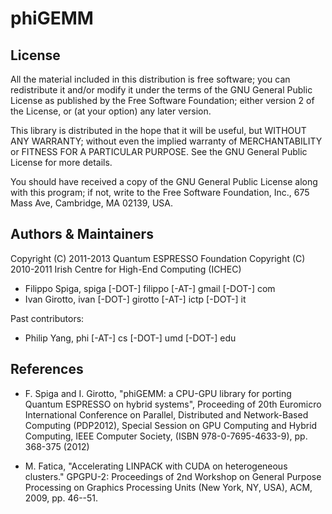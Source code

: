 # phiGEMM

## License
 
All the material included in this distribution is free software;
you can redistribute it and/or modify it under the terms of the GNU
General Public License as published by the Free Software Foundation;
either version 2 of the License, or (at your option) any later version.

This library is distributed in the hope that it will be useful, but
WITHOUT ANY WARRANTY; without even the implied warranty of MERCHANTABILITY
or FITNESS FOR A PARTICULAR PURPOSE. See the GNU General Public License
for more details.

You should have received a copy of the GNU General Public License along
with this program; if not, write to the Free Software Foundation, Inc.,
675 Mass Ave, Cambridge, MA 02139, USA.

## Authors & Maintainers

Copyright (C) 2011-2013 Quantum ESPRESSO Foundation
Copyright (C) 2010-2011 Irish Centre for High-End Computing (ICHEC)

- Filippo Spiga, spiga [-DOT-] filippo [-AT-] gmail [-DOT-] com
- Ivan Girotto, ivan [-DOT-] girotto [-AT-] ictp [-DOT-] it

Past contributors:  
-  Philip Yang, phi [-AT-] cs [-DOT-] umd [-DOT-] edu

## References

- F. Spiga and I. Girotto, "phiGEMM: a CPU-GPU library for porting Quantum ESPRESSO on hybrid systems", Proceeding of 20th Euromicro International Conference on Parallel, Distributed and Network-Based Computing (PDP2012), Special Session on GPU Computing and Hybrid Computing, IEEE Computer Society, (ISBN 978-0-7695-4633-9), pp. 368-375 (2012)

- M. Fatica, "Accelerating LINPACK with CUDA on heterogeneous clusters." GPGPU-2: Proceedings of 2nd Workshop on General Purpose Processing on Graphics Processing Units (New York, NY, USA), ACM, 2009, pp. 46--51.

